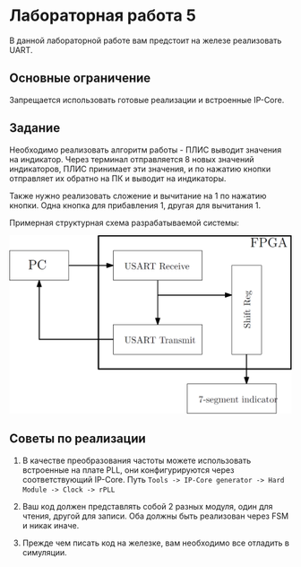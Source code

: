 # Лабораторная работа 5

В данной лабораторной работе вам предстоит на железе реализовать UART.

## Основные ограничение

Запрещается использовать готовые реализации и встроенные IP-Core.

## Задание

Необходимо реализовать алгоритм работы - ПЛИС выводит значения на индикатор. Через терминал отправляется 8 новых значений индикаторов, ПЛИС принимает эти значения, и по нажатию кнопки отправляет их обратно на ПК и выводит на индикаторы.

Также нужно реализовать сложение и вычитание на 1 по нажатию кнопки. Одна кнопка для прибавления 1, другая для вычитания 1.

Примерная структурная схема разрабатываемой системы:

![alt text](pic/image.png)

## Советы по реализации

1) В качестве преобразования частоты можете использовать встроенные на плате PLL, они конфигурируются через соответствующий IP-Core. Путь `Tools -> IP-Core generator -> Hard Module -> Clock -> rPLL`

2) Ваш код должен представлять собой 2 разных модуля, один для чтения, другой для записи. Оба должны быть реализован через FSM и никак иначе.

3) Прежде чем писать код на железке, вам необходимо все отладить в симуляции.